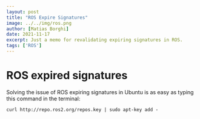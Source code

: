 ```yaml
---
layout: post
title: "ROS Expire Signatures"
image: ../../img/ros.png
author: [Matias Borghi]
date: 2021-11-17
excerpt: Just a memo for revalidating expiring signatures in ROS.
tags: ['ROS']
---
```


# ROS expired signatures

Solving the issue of ROS expiring signatures in Ubuntu is as easy as typing this command in the terminal:

```
curl http://repo.ros2.org/repos.key | sudo apt-key add -
```